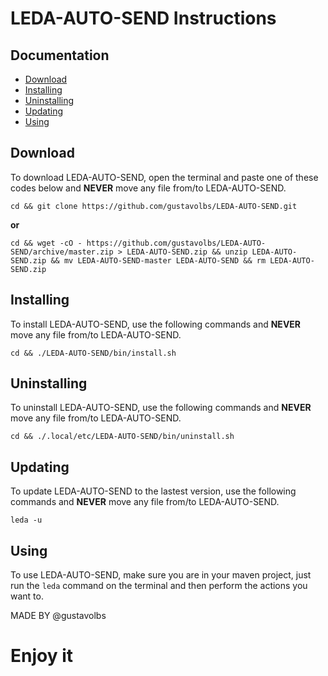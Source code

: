 # LEDA-AUTO-SEND Instructions

## Documentation
* [Download](https://github.com/gustavolbs/LEDA-AUTO-SEND#download)
* [Installing](https://github.com/gustavolbs/LEDA-AUTO-SEND#installing)
* [Uninstalling](https://github.com/gustavolbs/LEDA-AUTO-SEND#uninstalling)
* [Updating](https://github.com/gusatvolbs/LEDA-AUTO-SEND#updating)
* [Using](https://github.com/gustavolbs/LEDA-AUTO-SEND#using)
  
## Download
To download LEDA-AUTO-SEND, open the terminal and paste one of these codes below and **NEVER** move any file from/to LEDA-AUTO-SEND.
```
cd && git clone https://github.com/gustavolbs/LEDA-AUTO-SEND.git
```
**or**
```
cd && wget -cO - https://github.com/gustavolbs/LEDA-AUTO-SEND/archive/master.zip > LEDA-AUTO-SEND.zip && unzip LEDA-AUTO-SEND.zip && mv LEDA-AUTO-SEND-master LEDA-AUTO-SEND && rm LEDA-AUTO-SEND.zip
```

## Installing
To install LEDA-AUTO-SEND, use the following commands and **NEVER** move any file from/to LEDA-AUTO-SEND.
```
cd && ./LEDA-AUTO-SEND/bin/install.sh
```

## Uninstalling
To uninstall LEDA-AUTO-SEND, use the following commands and **NEVER** move any file from/to LEDA-AUTO-SEND.
```
cd && ./.local/etc/LEDA-AUTO-SEND/bin/uninstall.sh 

```

## Updating
To update LEDA-AUTO-SEND to the lastest version, use the following commands and **NEVER** move any file from/to LEDA-AUTO-SEND.
```
leda -u

```

## Using
   To use LEDA-AUTO-SEND, make sure you are in your maven project, just run the ```leda``` command on the terminal and then perform the actions you want to.

MADE BY @gustavolbs

# Enjoy it
